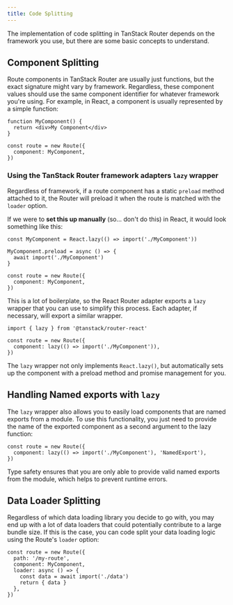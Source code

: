 ```yaml
---
title: Code Splitting
---
```


The implementation of code splitting in TanStack Router depends on the framework you use, but there are some basic concepts to understand.

## Component Splitting

Route components in TanStack Router are usually just functions, but the exact signature might vary by framework. Regardless, these component values should use the same component identifier for whatever framework you're using. For example, in React, a component is usually represented by a simple function:

```tsx
function MyComponent() {
  return <div>My Component</div>
}

const route = new Route({
  component: MyComponent,
})
```

### Using the TanStack Router framework adapters `lazy` wrapper

Regardless of framework, if a route component has a static `preload` method attached to it, the Router will preload it when the route is matched with the `loader` option.

If we were to **set this up manually** (so... don't do this) in React, it would look something like this:

```tsx
const MyComponent = React.lazy(() => import('./MyComponent'))

MyComponent.preload = async () => {
  await import('./MyComponent')
}

const route = new Route({
  component: MyComponent,
})
```

This is a lot of boilerplate, so the React Router adapter exports a `lazy` wrapper that you can use to simplify this process. Each adapter, if necessary, will export a similar wrapper.

```tsx
import { lazy } from '@tanstack/router-react'

const route = new Route({
  component: lazy(() => import('./MyComponent')),
})
```

The `lazy` wrapper not only implements `React.lazy()`, but automatically sets up the component with a preload method and promise management for you.

## Handling Named exports with `lazy`

The `lazy` wrapper also allows you to easily load components that are named exports from a module. To use this functionality, you just need to provide the name of the exported component as a second argument to the lazy function:

```tsx
const route = new Route({
  component: lazy(() => import('./MyComponent'), 'NamedExport'),
})
```

Type safety ensures that you are only able to provide valid named exports from the module, which helps to prevent runtime errors.

## Data Loader Splitting

Regardless of which data loading library you decide to go with, you may end up with a lot of data loaders that could potentially contribute to a large bundle size. If this is the case, you can code split your data loading logic using the Route's `loader` option:

```tsx
const route = new Route({
  path: '/my-route',
  component: MyComponent,
  loader: async () => {
    const data = await import('./data')
    return { data }
  },
})
```
